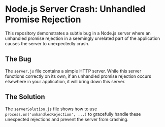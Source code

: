 # Node.js Server Crash: Unhandled Promise Rejection

This repository demonstrates a subtle bug in a Node.js server where an unhandled promise rejection in a seemingly unrelated part of the application causes the server to unexpectedly crash.

## The Bug

The `server.js` file contains a simple HTTP server.  While this server functions correctly on its own, if an unhandled promise rejection occurs elsewhere in your application, it will bring down this server.

## The Solution

The `serverSolution.js` file shows how to use `process.on('unhandledRejection', ...)` to gracefully handle these unexpected rejections and prevent the server from crashing.